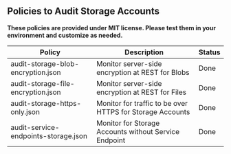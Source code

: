 ## Policies to Audit Storage Accounts

**These policies are provided under MIT license.  Please test them in your environment and customize as needed.**

| Policy        | Description           | Status  |
| ------------- |-------------| -----  |
| audit-storage-blob-encryption.json | Monitor server-side encryption at REST for Blobs | Done |
| audit-storage-file-encryption.json | Monitor server-side encryption at REST for Files | Done |
| audit-storage-https-only.json | Monitor for traffic to be over HTTPS for Storage Accounts | Done |
| audit-service-endpoints-storage.json | Monitor for Storage Accounts without Service Endpoint | Done |

